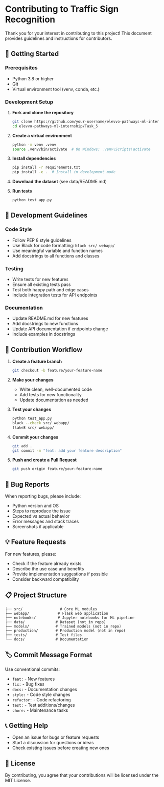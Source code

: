 # Contributing to Traffic Sign Recognition

Thank you for your interest in contributing to this project! This document provides guidelines and instructions for contributors.

## 🚀 Getting Started

### Prerequisites
- Python 3.8 or higher
- Git
- Virtual environment tool (venv, conda, etc.)

### Development Setup

1. **Fork and clone the repository**
   ```bash
   git clone https://github.com/your-username/elevvo-pathways-ml-internship.git
   cd elevvo-pathways-ml-internship/Task_5
   ```

2. **Create a virtual environment**
   ```bash
   python -m venv .venv
   source .venv/bin/activate  # On Windows: .venv\Scripts\activate
   ```

3. **Install dependencies**
   ```bash
   pip install -r requirements.txt
   pip install -e .  # Install in development mode
   ```

4. **Download the dataset** (see data/README.md)

5. **Run tests**
   ```bash
   python test_app.py
   ```

## 📝 Development Guidelines

### Code Style
- Follow PEP 8 style guidelines
- Use Black for code formatting: `black src/ webapp/`
- Use meaningful variable and function names
- Add docstrings to all functions and classes

### Testing
- Write tests for new features
- Ensure all existing tests pass
- Test both happy path and edge cases
- Include integration tests for API endpoints

### Documentation
- Update README.md for new features
- Add docstrings to new functions
- Update API documentation if endpoints change
- Include examples in docstrings

## 🔄 Contribution Workflow

1. **Create a feature branch**
   ```bash
   git checkout -b feature/your-feature-name
   ```

2. **Make your changes**
   - Write clean, well-documented code
   - Add tests for new functionality
   - Update documentation as needed

3. **Test your changes**
   ```bash
   python test_app.py
   black --check src/ webapp/
   flake8 src/ webapp/
   ```

4. **Commit your changes**
   ```bash
   git add .
   git commit -m "feat: add your feature description"
   ```

5. **Push and create a Pull Request**
   ```bash
   git push origin feature/your-feature-name
   ```

## 🐛 Bug Reports

When reporting bugs, please include:
- Python version and OS
- Steps to reproduce the issue
- Expected vs actual behavior
- Error messages and stack traces
- Screenshots if applicable

## 💡 Feature Requests

For new features, please:
- Check if the feature already exists
- Describe the use case and benefits
- Provide implementation suggestions if possible
- Consider backward compatibility

## 📋 Project Structure

```
├── src/                 # Core ML modules
├── webapp/             # Flask web application
├── notebooks/          # Jupyter notebooks for ML pipeline
├── data/              # Dataset (not in repo)
├── models/            # Trained models (not in repo)
├── production/        # Production model (not in repo)
├── tests/             # Test files
└── docs/              # Documentation
```

## 🏷️ Commit Message Format

Use conventional commits:
- `feat:` - New features
- `fix:` - Bug fixes
- `docs:` - Documentation changes
- `style:` - Code style changes
- `refactor:` - Code refactoring
- `test:` - Test additions/changes
- `chore:` - Maintenance tasks

## 📞 Getting Help

- Open an issue for bugs or feature requests
- Start a discussion for questions or ideas
- Check existing issues before creating new ones

## 📄 License

By contributing, you agree that your contributions will be licensed under the MIT License.